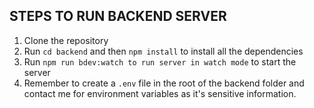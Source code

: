 ## STEPS TO RUN BACKEND SERVER 
1. Clone the repository
2. Run `cd backend` and then `npm install` to install all the dependencies
3. Run `npm run bdev:watch to run server in watch mode` to start the server
4. Remember to create a `.env` file in the root of the backend folder  and contact me for environment variables as it's sensitive information.